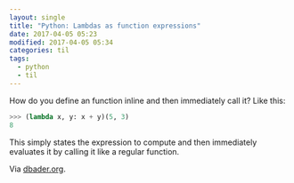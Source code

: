 ```yaml
---
layout: single
title: "Python: Lambdas as function expressions"
date: 2017-04-05 05:23
modified: 2017-04-05 05:34
categories: til
tags:
  - python
  - til
---
```


How do you define an function inline and then immediately call it? Like this:

```python
>>> (lambda x, y: x + y)(5, 3)
8
```

This simply states the expression to compute and then immediately evaluates it
by calling it like a regular function.

Via [dbader.org](https://dbader.org/blog/python-lambda-functions).
